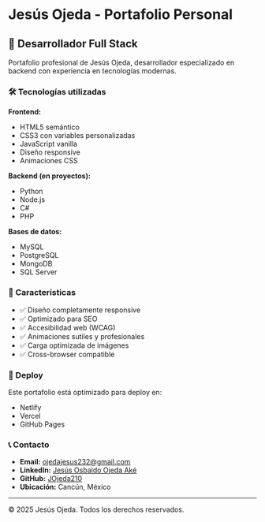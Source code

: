 # Jesús Ojeda - Portafolio Personal

## 🚀 Desarrollador Full Stack

Portafolio profesional de Jesús Ojeda, desarrollador especializado en backend con experiencia en tecnologías modernas.

### 🛠️ Tecnologías utilizadas

**Frontend:**
- HTML5 semántico
- CSS3 con variables personalizadas
- JavaScript vanilla
- Diseño responsive
- Animaciones CSS

**Backend (en proyectos):**
- Python
- Node.js
- C#
- PHP

**Bases de datos:**
- MySQL
- PostgreSQL
- MongoDB
- SQL Server

### 📱 Características

- ✅ Diseño completamente responsive
- ✅ Optimizado para SEO
- ✅ Accesibilidad web (WCAG)
- ✅ Animaciones sutiles y profesionales
- ✅ Carga optimizada de imágenes
- ✅ Cross-browser compatible

### 🚀 Deploy

Este portafolio está optimizado para deploy en:
- Netlify
- Vercel
- GitHub Pages

### 📞 Contacto

- **Email:** ojedajesus232@gmail.com
- **LinkedIn:** [Jesús Osbaldo Ojeda Aké](https://www.linkedin.com/in/jes%C3%BAs-osbaldo-ojeda-ak%C3%A9-469731353/)
- **GitHub:** [JOjeda210](https://github.com/JOjeda210)
- **Ubicación:** Cancún, México

---

© 2025 Jesús Ojeda. Todos los derechos reservados.
